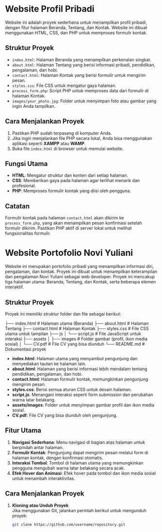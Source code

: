 # Website Profil Pribadi

Website ini adalah proyek sederhana untuk menampilkan profil pribadi, dengan fitur halaman Beranda, Tentang, dan Kontak. Website ini dibuat menggunakan HTML, CSS, dan PHP untuk memproses formulir kontak.

## Struktur Proyek
- `index.html`: Halaman Beranda yang menampilkan perkenalan singkat.
- `about.html`: Halaman Tentang yang berisi informasi pribadi, pendidikan, pengalaman, dan hobi.
- `contact.html`: Halaman Kontak yang berisi formulir untuk mengirim pesan.
- `styles.css`: File CSS untuk mengatur gaya halaman.
- `process_form.php`: Script PHP untuk memproses data dari formulir di halaman Kontak.
- `images/your_photo.jpg`: Folder untuk menyimpan foto atau gambar yang ingin Anda tampilkan.

## Cara Menjalankan Proyek
1. Pastikan PHP sudah terpasang di komputer Anda.
2. Jika ingin menjalankan file PHP secara lokal, Anda bisa menggunakan aplikasi seperti **XAMPP** atau **WAMP**.
3. Buka file `index.html` di browser untuk memulai website.

## Fungsi Utama
- **HTML**: Mengatur struktur dan konten dari setiap halaman.
- **CSS**: Memberikan gaya pada halaman agar terlihat menarik dan profesional.
- **PHP**: Memproses formulir kontak yang diisi oleh pengguna.

## Catatan
Formulir kontak pada halaman `contact.html` akan dikirim ke `process_form.php`, yang akan menampilkan pesan konfirmasi setelah formulir dikirim. Pastikan PHP aktif di server lokal untuk melihat fungsionalitas formulir.

# Website Portofolio Novi Yuliani

Website ini merupakan portofolio pribadi yang menampilkan informasi diri, pengalaman, dan kontak. Proyek ini dibuat untuk menampilkan keterampilan dan pengalaman Novi Yuliani sebagai web developer. Proyek ini mencakup tiga halaman utama: Beranda, Tentang, dan Kontak, serta beberapa elemen interaktif.

## Struktur Proyek

Proyek ini memiliki struktur folder dan file sebagai berikut:

├── index.html # Halaman utama (Beranda)
├── about.html # Halaman Tentang
├── contact.html # Halaman Kontak
├── styles.css # File CSS utama untuk tampilan
├── js
│ └── script.js # File JavaScript untuk interaksi
├── assets
│ ├── images # Folder gambar (profil, ikon media sosial)
│ └── CV.pdf # File CV yang bisa diunduh └── README.md # Dokumentasi proyek


- **index.html**: Halaman utama yang menyambut pengunjung dan menyediakan tautan ke halaman lain.
- **about.html**: Halaman yang berisi informasi lebih mendalam tentang pendidikan, pengalaman, dan hobi.
- **contact.html**: Halaman formulir kontak, memungkinkan pengunjung mengirim pesan.
- **styles.css**: Berisi semua aturan CSS untuk desain halaman.
- **script.js**: Menangani interaksi seperti form submission dan perubahan warna latar belakang.
- **assets/images**: Folder untuk menyimpan gambar profil dan ikon media sosial.
- **CV.pdf**: File CV yang bisa diunduh oleh pengunjung.

## Fitur Utama

1. **Navigasi Sederhana**: Menu navigasi di bagian atas halaman untuk berpindah antar halaman.
2. **Formulir Kontak**: Pengunjung dapat mengirim pesan melalui form di halaman kontak, dengan konfirmasi otomatis.
3. **Interaksi Tombol**: Tombol di halaman utama yang memungkinkan pengguna mengubah warna latar belakang secara acak.
4. **Efek Hover dan Animasi**: Efek hover pada tombol dan ikon media sosial untuk menambah interaktivitas.

## Cara Menjalankan Proyek

1. **Kloning atau Unduh Proyek**  
   Jika menggunakan Git, jalankan perintah berikut untuk mengunduh proyek:
   ```bash
   git clone https://github.com/username/repository.git
